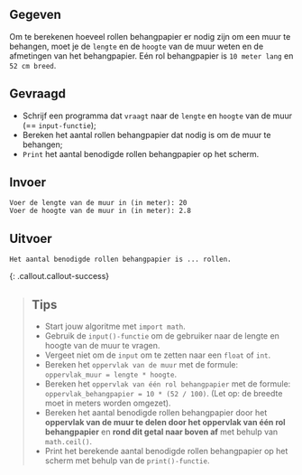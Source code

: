 ## Gegeven

Om te berekenen hoeveel rollen behangpapier er nodig zijn om een muur te behangen, moet je de `lengte` en de `hoogte` van de muur weten en de afmetingen van het behangpapier. 
Eén rol behangpapier is `10 meter lang` en `52 cm breed`.

## Gevraagd
* Schrijf een programma dat `vraagt` naar de `lengte` en `hoogte` van de muur (== `input-functie`);
* Bereken het aantal rollen behangpapier dat nodig is om de muur te behangen;
* `Print` het aantal benodigde rollen behangpapier op het scherm.

## Invoer
```
Voer de lengte van de muur in (in meter): 20
Voer de hoogte van de muur in (in meter): 2.8
```

## Uitvoer
```
Het aantal benodigde rollen behangpapier is ... rollen.
```

{: .callout.callout-success}
>## Tips
>* Start jouw algoritme met `import math`. 
>* Gebruik de `input()-functie` om de gebruiker naar de lengte en hoogte van de muur te vragen. 
>* Vergeet niet om de `input` om te zetten naar een `float` of `int`.
>* Bereken het `oppervlak van de muur` met de formule: `oppervlak_muur = lengte * hoogte`.
>* Bereken het `oppervlak van één rol behangpapier` met de formule: `oppervlak_behangpapier = 10 * (52 / 100)`. (Let op: de breedte moet in meters worden omgezet).
>* Bereken het aantal benodigde rollen behangpapier door het **oppervlak van de muur te delen door het oppervlak van één rol behangpapier** en **rond dit getal naar boven af** met behulp van `math.ceil()`.
>* Print het berekende aantal benodigde rollen behangpapier op het scherm met behulp van de `print()-functie`.
